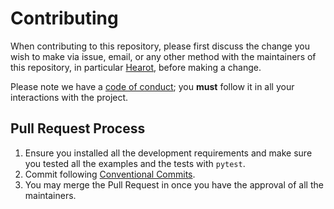 # Contributing

When contributing to this repository, please first discuss the change you wish to make via issue,
email, or any other method with the maintainers of this repository, in particular [Hearot](https://github.com/hearot), before making a change.

Please note we have a [code of conduct](_static/CODE_OF_CONDUCT.md); you **must** follow it in all your interactions with the project.

## Pull Request Process

1. Ensure you installed all the development requirements and make sure you tested all the examples and the tests with `pytest`.
2. Commit following [Conventional Commits](https://www.conventionalcommits.org).
3. You may merge the Pull Request in once you have the approval of all the maintainers.
